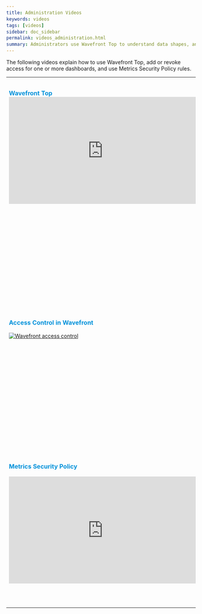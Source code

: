```yaml
---
title: Administration Videos
keywords: videos
tags: [videos]
sidebar: doc_sidebar
permalink: videos_administration.html
summary: Administrators use Wavefront Top to understand data shapes, and permissions and access for authorization.
---
```

The following videos explain how to use Wavefront Top, add or revoke access for one or more dashboards, and use Metrics Security Policy rules.

<table style="width: 100%;">
<tbody>
<tr>
<td width="30%"><strong><font color="#0091DA" size="3">Wavefront Top</font></strong><br>
<iframe id="kmsembed-1_yif61rd5" width="500" height="285" src="https://vmwaretv.vmware.com/embed/secure/iframe/entryId/1_yif61rd5/uiConfId/49694343/pbc/252649793/st/0" class="kmsembed" allowfullscreen webkitallowfullscreen mozAllowFullScreen allow="autoplay *; fullscreen *; encrypted-media *" referrerPolicy="no-referrer-when-downgrade" frameborder="0" title="Using Wavefront Top"></iframe>
</td>
<td width="70%"><br><p>Wavefront Top is a keyboard-driven UI for examining Wavefront `spy` endpoints. You see how to drill down into your Wavefront instance and learn about the data that are being ingested. </p> </td>
</tr>
<tr>
<td><strong><font color="#0091DA" size="3">Access Control in Wavefront</font></strong><br><br>
<a href="https://youtu.be/45E4pkann0E" target="_blank"><img src="images/v_access.png" alt="Wavefront access control"/></a></td>
<td><br>
<p>Access control allows users with Accounts & Groups permissions to add or revoke access for one or more dashboards or alerts. You can add and revoke access for groups or individual users. The video explains how to use access control and also discusses the Everyone group and the Super Admin user. </p>
</td>
</tr>
<tr>
<td><strong><font color="#0091DA" size="3">Metrics Security Policy</font></strong><br>
<br>
<iframe id="kmsembed-1_3ea13tor" width="500" height="285" src="https://vmwaretv.vmware.com/embed/secure/iframe/entryId/1_3ea13tor/uiConfId/49694343/st/0" class="kmsembed" allowfullscreen webkitallowfullscreen mozAllowFullScreen allow="autoplay *; fullscreen *; encrypted-media *" frameborder="0" referrerPolicy="no-referrer-when-downgrade"></iframe></td>
<td><br><p>All users can customize their dashboards. Learn how to find a section, filter using variables or filters, set the time for the dashboard, and share the dashboard with others.</p><p>You can also watch the video <a href="https://vmwaretv.vmware.com/media/t/1_3ea13tor" target="_blank">here <img src="/images/video_camera.png" alt="video camera icon"/></a>.</p> </td>
</tr>
</tbody>
</table>
